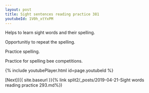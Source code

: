 ```yaml
---
layout: post
title: Sight sentences reading practice 381
youtubeId: 1V0h_xtYxPM
---
```

 
 
Helps to learn sight words and their spelling.

Opportunitiy to repeat the spelling. 

Practice spelling. 
 
Practice for spelling bee competitions. 
 
{% include youtubePlayer.html id=page.youtubeId %}
 
 

[Next]({{ site.baseurl }}{% link  split2/_posts/2019-04-21-Sight words reading practice 293.md%})
 
